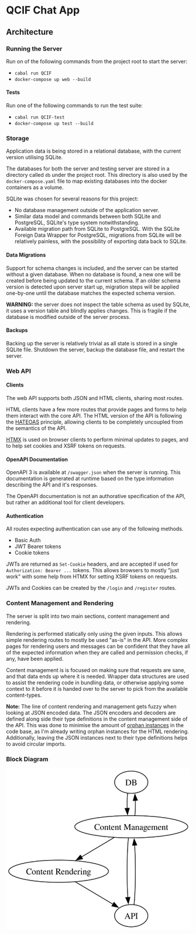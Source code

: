 # QCIF Chat App

## Architecture

### Running the Server

Run on of the following commands from the project root to start the server:
- `cabal run QCIF`
- `docker-compose up web --build`

#### Tests
Run one of the following commands to run the test suite:
- `cabal run QCIF-test`
- `docker-compose up test --build`

### Storage
Application data is being stored in a relational database, with the current version utilising SQLite.

The databases for both the server and testing server are stored in a directory called `db` under the project root. This directory is also used by the `docker-compose.yaml` file to map existing databases into the docker containers as a volume.

SQLite was chosen for several reasons for this project:
  - No database management outside of the application server.
  - Similar data model and commands between both SQLite and PostgreSQL, SQLite's type system notwithstanding. 
  - Available migration path from SQLite to PostgreSQL. With the SQLite Foreign Data Wrapper for PostgreSQL, migrations from SQLite will be relatively painless, with the possibility of exporting data back to SQLite.

#### Data Migrations
Support for schema changes is included, and the server can be started without a given database. When no database is found, a new one will be created before being updated to the current schema. If an older schema version is detected upon server start up, migration steps will be applied one-by-one until the database matches the expected schema version.

__WARNING:__ the server does not inspect the table schema as used by SQLite, it uses a version table and blindly applies changes. This is fragile if the database is modified outside of the server process.

#### Backups
Backing up the server is relatively trivial as all state is stored in a single SQLite file. Shutdown the server, backup the database file, and restart the server.

### Web API
#### Clients
The web API supports both JSON and HTML clients, sharing most routes.

HTML clients have a few more routes that provide pages and forms to help them interact with the core API.
The HTML version of the API is following the [HATEOAS](https://en.wikipedia.org/wiki/HATEOAS) principle, allowing clients to be completely uncoupled from the semantics of the API.

[HTMX](https://htmx.org/) is used on browser clients to perform minimal updates to pages, and to help set cookies and XSRF tokens on requests.

#### OpenAPI Documentation
OpenAPI 3 is available at `/swagger.json` when the server is running. This documentation is generated at runtime based on the type information describing the API and it's responses.

The OpenAPI documentation is not an authorative specification of the API, but rather an additional tool for client developers.

#### Authentication
All routes expecting authentication can use any of the following methods.
- Basic Auth
- JWT Bearer tokens
- Cookie tokens

JWTs are returned as `Set-Cookie` headers, and are accepted if used for `Authorization: Bearer ...` tokens. This allows browsers to mostly "just work" with some help from HTMX for setting XSRF tokens on requests.

JWTs and Cookies can be created by the `/login` and `/register` routes.

### Content Management and Rendering
The server is split into two main sections, content management and rendering.

Rendering is performed statically only using the given inputs. This allows simple rendering routes to mostly be used "as-is" in the API. More complex pages for rendering users and messages can be confident that they have all of the expected information when they are called and permission checks, if any, have been applied.

Content management is is focused on making sure that requests are sane, and that data ends up where it is needed. Wrapper data structures are used to assist the rendering code in bundling data, or otherwise applying some context to it before it is handed over to the server to pick from the available content-types.

__Note:__ The line of content rendering and management gets fuzzy when looking at JSON encoded data. The JSON encoders and decoders are defined along side their type definitions in the content management side of the API. This was done to minimise the amount of [orphan instances](https://wiki.haskell.org/Orphan_instance) in the code base, as I'm already writing orphan instances for the HTML rendering. Additionally, leaving the JSON instances next to their type definitions helps to avoid circular imports.

### Block Diagram
![data flow graph](server-graph.svg)